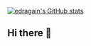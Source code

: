 [![edragain's GitHub stats](https://stats-git-main-edragain2nds-projects.vercel.app/api?username=edragain2nd&hide=stars)](https://github.com/anuraghazra/github-readme-stats)
## Hi there 👋

<!--
**edragain2nd/edragain2nd** is a ✨ _special_ ✨ repository because its `README.md` (this file) appears on your GitHub profile.

Here are some ideas to get you started:

- 🔭 I’m currently working on ...
- 🌱 I’m currently learning ...
- 👯 I’m looking to collaborate on ...
- 🤔 I’m looking for help with ...
- 💬 Ask me about ...
- 📫 How to reach me: ...
- 😄 Pronouns: ...
- ⚡ Fun fact: ...
-->
